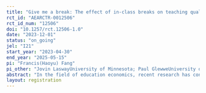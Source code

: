 ```yaml
---
title: "Give me a break: The effect of in-class breaks on teaching quality"
rct_id: "AEARCTR-0012506"
rct_id_num: "12506"
doi: "10.1257/rct.12506-1.0"
date: "2023-12-01"
status: "on_going"
jel: "I21"
start_year: "2023-04-30"
end_year: "2025-05-15"
pi: "Francis(Haoyu) Fang"
pi_other: "Jovin LaswayUniversity of Minnesota; Paul GlewweUniversity of Minnesota"
abstract: "In the field of education economics, recent research has concentrated on school quality and teacher effectiveness, this study pivots attention to the utilization of class time, aiming to empirically assess how in-class breaks may impact student cognitive engagement and, consequently, their attendance, satisfaction, and performance in a higher education context. Employing a randomized controlled trial, we will enroll approximately 400 to 500 students from the Principles of Microeconomics courses at the University of Minnesota, Twin Cities. Participants will be randomly assigned to receive a structured in-class break of 5-8 minutes. The primary outcomes will be evaluated through final exam scores, attendance records, and student questionnaires developed to measure course satisfaction levels. This research aims to contribute to the current literature by exploring a relatively uncharted area of classroom management, potentially highlighting an additional tool for educators to foster a more conducive learning environment."
layout: registration
---
```



